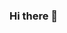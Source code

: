### Hi there 👋

<!--
**PWPrograms/PWPrograms** is a ✨ _special_ ✨ repository because its `README.md` (this file) appears on your GitHub profile.

Here are some ideas to get you started:

- 🔭 I’m currently working on ...
- 🌱 I’m currently learning game development and programming
- 👯 I’m looking to collaborate on ...
- 🤔 I’m looking for help with ...
- 💬 Ask me about ...
-->
